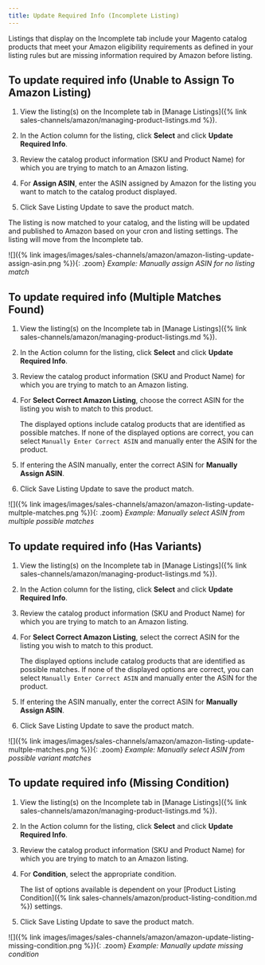 ```yaml
---
title: Update Required Info (Incomplete Listing)
---
```


Listings that display on the Incomplete tab include your Magento catalog products that meet your Amazon eligibility requirements as defined in your listing rules but are missing information required by Amazon before listing.

## To update required info (Unable to Assign To Amazon Listing)

1. View the listing(s) on the Incomplete tab in [Manage Listings]({% link sales-channels/amazon/managing-product-listings.md %}).

1. In the Action column for the listing, click **Select** and click **Update Required Info**.

1. Review the catalog product information (SKU and Product Name) for which you are trying to match to an Amazon listing.

1. For **Assign ASIN**, enter the ASIN assigned by Amazon for the listing you want to match to the catalog product displayed.

1. Click <span class="btn">Save Listing Update</span> to save the product match.

The listing is now matched to your catalog, and the listing will be updated and published to Amazon based on your cron and listing settings. The listing will move from the Incomplete tab.

![]({% link images/images/sales-channels/amazon/amazon-listing-update-assign-asin.png %}){: .zoom}
_Example: Manually assign ASIN for no listing match_

## To update required info (Multiple Matches Found)

1. View the listing(s) on the Incomplete tab in [Manage Listings]({% link sales-channels/amazon/managing-product-listings.md %}).

1. In the Action column for the listing, click **Select** and click **Update Required Info**.

1. Review the catalog product information (SKU and Product Name) for which you are trying to match to an Amazon listing.

1. For **Select Correct Amazon Listing**, choose the correct ASIN for the listing you wish to match to this product.

   The displayed options include catalog products that are identified as possible matches. If none of the displayed options are correct, you can select `Manually Enter Correct ASIN` and manually enter the ASIN for the product.

1. If entering the ASIN manually, enter the correct ASIN for **Manually Assign ASIN**.

1. Click <span class="btn">Save Listing Update</span> to save the product match.

![]({% link images/images/sales-channels/amazon/amazon-listing-update-multple-matches.png %}){: .zoom}
_Example: Manually select ASIN from multiple possible matches_

## To update required info (Has Variants)

1. View the listing(s) on the Incomplete tab in [Manage Listings]({% link sales-channels/amazon/managing-product-listings.md %}).

1. In the Action column for the listing, click **Select** and click **Update Required Info**.

1. Review the catalog product information (SKU and Product Name) for which you are trying to match to an Amazon listing.

1. For **Select Correct Amazon Listing**, select the correct ASIN for the listing you wish to match to this product.

   The displayed options include catalog products that are identified as possible matches. If none of the displayed options are correct, you can select `Manually Enter Correct ASIN` and manually enter the ASIN for the product.

1. If entering the ASIN manually, enter the correct ASIN for **Manually Assign ASIN**.

1. Click <span class="btn">Save Listing Update</span> to save the product match.

![]({% link images/images/sales-channels/amazon/amazon-listing-update-multple-matches.png %}){: .zoom}
_Example: Manually select ASIN from possible variant matches_

## To update required info (Missing Condition)

1. View the listing(s) on the Incomplete tab in [Manage Listings]({% link sales-channels/amazon/managing-product-listings.md %}).

1. In the Action column for the listing, click **Select** and click **Update Required Info**.

1. Review the catalog product information (SKU and Product Name) for which you are trying to match to an Amazon listing.

1. For **Condition**, select the appropriate condition.

   The list of options available is dependent on your [Product Listing Condition]({% link sales-channels/amazon/product-listing-condition.md %}) settings.

1. Click <span class="btn">Save Listing Update</span> to save the product match.

![]({% link images/images/sales-channels/amazon/amazon-update-listing-missing-condition.png %}){: .zoom}
_Example: Manually update missing condition_
